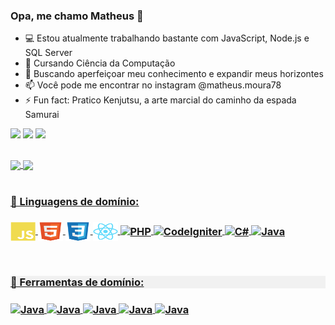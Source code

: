 ### Opa, me chamo Matheus 👊

- 💻 Estou atualmente trabalhando bastante com JavaScript, Node.js e SQL Server
- 🌱 Cursando Ciência da Computação
- 🔭 Buscando aperfeiçoar meu conhecimento e expandir meus horizontes
- 📫 Você pode me encontrar no instagram @matheus.moura78
- ⚡ Fun fact: Pratico Kenjutsu, a arte marcial do caminho da espada Samurai

<div> 
  <a href="https://br.linkedin.com/in/matheus-moura-silva" target="_blank"><img border-radius="10px" src="https://img.shields.io/badge/-LinkedIn-%230077B5?style=for-the-badge&logo=linkedin&logoColor=white" target="_blank"></a> 
  <a href = "mailto:matheusmoura78@hotmail.com"><img src="https://img.shields.io/badge/-Email-blue?style=for-the-badge&logo=microsoftoutlook&logoColor=white" target="_blank"></a>
  <a href="https://www.instagram.com/matheus.moura78" target="_blank"><img src="https://img.shields.io/badge/-Instagram-%23E4405F?style=for-the-badge&logo=instagram&logoColor=white" target="_blank"></a>
</div>

##

<div>
  <a href="https://github.com/MMouraSilva">
  <img align="center" height="150em" src="https://github-readme-stats.vercel.app/api?username=MMouraSilva&show_icons=true&theme=dark&include_all_commits=true&count_private=true" />
  <img align="center" height="150em" src="https://github-readme-stats.vercel.app/api/top-langs/?username=MMouraSilva&layout=compact&langs_count=7&theme=dark" />
</div>
  
<div style="display: inline_block"><br>
  <h3>👾 Linguagens de domínio: <h3>
  <img align="center" alt="JavaScript" height="30" width="40" src="https://raw.githubusercontent.com/devicons/devicon/master/icons/javascript/javascript-plain.svg">
  <img align="center" alt="HTML5" height="30" width="40" src="https://raw.githubusercontent.com/devicons/devicon/master/icons/html5/html5-original.svg">
  <img align="center" alt="CSS3" height="30" width="40" src="https://raw.githubusercontent.com/devicons/devicon/master/icons/css3/css3-original.svg">
  <!--<img align="center" alt="TypeScript" height="30" width="40" src="https://raw.githubusercontent.com/devicons/devicon/master/icons/typescript/typescript-plain.svg">-->
  <img align="center" alt="React" height="30" width="40" src="https://raw.githubusercontent.com/devicons/devicon/master/icons/react/react-original.svg">
  <!--<img align="center" alt="NodeJs" height="30" width="40" src="https://cdn.jsdelivr.net/gh/devicons/devicon/icons/nodejs/nodejs-original.svg">-->
  <img align="center" alt="PHP" height="30" width="40" src="https://cdn.jsdelivr.net/npm/react-devicon@0.1.9/php/original/PhpOriginal.svg">
  <img align="center" alt="CodeIgniter" height="30" width="40" src="https://cdn.jsdelivr.net/npm/react-devicon@0.1.9/codeigniter/plain/CodeigniterPlain.svg">
  <img align="center" alt="C#" height="30" width="40" src="https://cdn.jsdelivr.net/npm/react-devicon@0.1.9/csharp/original/CsharpOriginal.svg">
  <img align="center" alt="Java" height="30" width="40" src="https://cdn.jsdelivr.net/npm/react-devicon@0.1.9/java/original/JavaOriginal.svg">
</div>
    
<div style="display: inline_block"><br>
  <h3 style="background-color:rgba(0, 0, 0, 0.0470588);">🔧 Ferramentas de domínio: <h3>
  <img align="center" alt="Java" height="70" width="90" src="https://cdn.jsdelivr.net/npm/react-devicon@0.1.9/nodejs/original-wordmark/NodejsOriginalWordmark.svg">  
  <img align="center" alt="Java" height="70" width="90" src="https://www.svgrepo.com/show/303229/microsoft-sql-server-logo.svg"/>
  <img align="center" alt="Java" height="30" width="40" src="https://cdn.jsdelivr.net/npm/react-devicon@0.1.9/git/original/GitOriginal.svg"/>
  <img align="center" alt="Java" height="30" width="40" src="https://upload.vectorlogo.zone/logos/expressjs/images/a1b5cb1f-dae7-4971-ab5b-68efce751b0f.svg"/>
  <img align="center" alt="Java" height="40" width="50" src="https://cdn.jsdelivr.net/npm/react-devicon@0.1.9/sequelize/original/SequelizeOriginal.svg"/>
</div>
    
##
